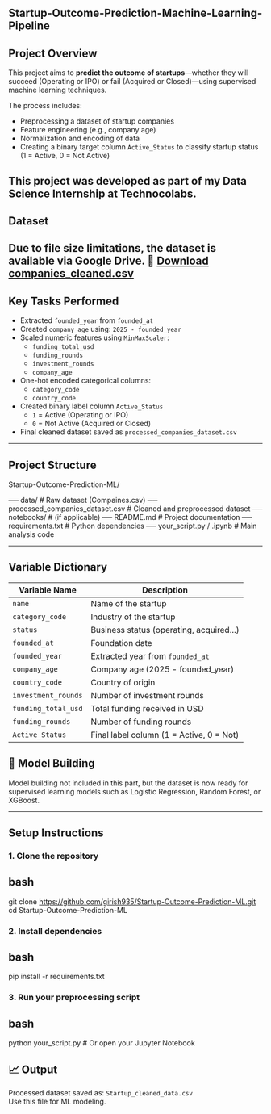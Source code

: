 ## Startup-Outcome-Prediction-Machine-Learning-Pipeline
##  Project Overview
This project aims to **predict the outcome of startups**—whether they will succeed (Operating or IPO) or fail (Acquired or Closed)—using supervised machine learning techniques.  

The process includes:
- Preprocessing a dataset of startup companies
- Feature engineering (e.g., company age)
- Normalization and encoding of data
- Creating a binary target column `Active_Status` to classify startup status (1 = Active, 0 = Not Active)

This project was developed as part of my **Data Science Internship at Technocolabs**.
---
##  Dataset
Due to file size limitations, the dataset is available via Google Drive.
🔗 [Download companies_cleaned.csv]( https://drive.google.com/file/d/1rsWPL2ClXEoBjJ4VOiSia1UDLUfGKGqA/view?usp=sharing )
---

## Key Tasks Performed

-  Extracted `founded_year` from `founded_at`
-  Created `company_age` using: `2025 - founded_year`
-  Scaled numeric features using `MinMaxScaler`:
    - `funding_total_usd`
    - `funding_rounds`
    - `investment_rounds`
    - `company_age`
-  One-hot encoded categorical columns:
    - `category_code`
    - `country_code`
-  Created binary label column `Active_Status`
    - `1` = Active (Operating or IPO)
    - `0` = Not Active (Acquired or Closed)
-  Final cleaned dataset saved as `processed_companies_dataset.csv`

---

## Project Structure

Startup-Outcome-Prediction-ML/

── data/                            # Raw dataset (Compaines.csv)
── processed_companies_dataset.csv  # Cleaned and preprocessed dataset
── notebooks/                       # (if applicable)
── README.md                        # Project documentation
── requirements.txt                 # Python dependencies
── your_script.py / .ipynb          # Main analysis code

---

##  Variable Dictionary

| Variable Name         | Description                                |
|-----------------------|--------------------------------------------|
| `name`                | Name of the startup                        |
| `category_code`       | Industry of the startup                    |
| `status`              | Business status (operating, acquired...)   |
| `founded_at`          | Foundation date                            |
| `founded_year`        | Extracted year from `founded_at`           |
| `company_age`         | Company age (2025 - founded_year)          |
| `country_code`        | Country of origin                          |
| `investment_rounds`   | Number of investment rounds                |
| `funding_total_usd`   | Total funding received in USD              |
| `funding_rounds`      | Number of funding rounds                   |
| `Active_Status`       | Final label column (1 = Active, 0 = Not)   |

## 🧪 Model Building

Model building not included in this part, but the dataset is now ready for supervised learning models such as Logistic Regression, Random Forest, or XGBoost.

---

##  Setup Instructions

### 1. Clone the repository

## bash
git clone https://github.com/girish935/Startup-Outcome-Prediction-ML.git
cd Startup-Outcome-Prediction-ML

### 2. Install dependencies

## bash
pip install -r requirements.txt

### 3. Run your preprocessing script

## bash
python your_script.py  # Or open your Jupyter Notebook

## 📈 Output

Processed dataset saved as: `Startup_cleaned_data.csv`  
Use this file for ML modeling.






